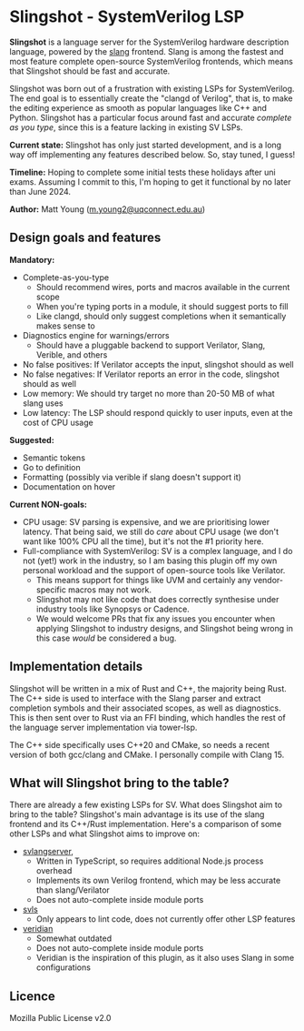 # Slingshot - SystemVerilog LSP
**Slingshot** is a language server for the SystemVerilog hardware description language, powered by the 
[slang](https://github.com/MikePopoloski/slang) frontend. Slang is among the fastest and most feature complete 
open-source SystemVerilog frontends, which means that Slingshot should be fast and accurate.

Slingshot was born out of a frustration with existing LSPs for SystemVerilog. The end goal is
to essentially create the "clangd of Verilog", that is, to make the editing experience as smooth as popular
languages like C++ and Python. Slingshot has a particular focus around fast and accurate _complete as you type_,
since this is a feature lacking in existing SV LSPs.

**Current state:** Slingshot has only just started development, and is a long way off implementing any features
described below. So, stay tuned, I guess!

**Timeline:** Hoping to complete some initial tests these holidays after uni exams. Assuming I commit to this,
I'm hoping to get it functional by no later than June 2024.

**Author:** Matt Young (m.young2@uqconnect.edu.au)

## Design goals and features
**Mandatory:**
- Complete-as-you-type
    - Should recommend wires, ports and macros available in the current scope
    - When you're typing ports in a module, it should suggest ports to fill
    - Like clangd, should only suggest completions when it semantically makes sense to
- Diagnostics engine for warnings/errors
    - Should have a pluggable backend to support Verilator, Slang, Verible, and others
- No false positives: If Verilator accepts the input, slingshot should as well
- No false negatives: If Verilator reports an error in the code, slingshot should as well
- Low memory: We should try target no more than 20-50 MB of what slang uses
- Low latency: The LSP should respond quickly to user inputs, even at the cost of CPU usage

**Suggested:**
- Semantic tokens
- Go to definition 
- Formatting (possibly via verible if slang doesn't support it)
- Documentation on hover

**Current NON-goals:**
- CPU usage: SV parsing is expensive, and we are prioritising lower latency. That being said, we still do _care_
about CPU usage (we don't want like 100% CPU all the time), but it's not the #1 priority here.
- Full-compliance with SystemVerilog: SV is a complex language, and I do not (yet!) work in the
industry, so I am basing this plugin off my own personal workload and the support of open-source tools like
Verilator. 
    - This means support for things like UVM and certainly any vendor-specific macros may not work.
    - Slingshot may not like code that does correctly synthesise under industry tools like Synopsys or Cadence.
    - We would welcome PRs that fix any issues you encounter when applying Slingshot to industry designs, and
    Slingshot being wrong in this case _would_ be considered a bug.

## Implementation details
Slingshot will be written in a mix of Rust and C++, the majority being Rust. The C++ side is used to interface
with the Slang parser and extract completion symbols and their associated scopes, as well as diagnostics. This
is then sent over to Rust via an FFI binding, which handles the rest of the language server implementation
via tower-lsp.

The C++ side specifically uses C++20 and CMake, so needs a recent version of both gcc/clang and CMake. I
personally compile with Clang 15.

## What will Slingshot bring to the table?
There are already a few existing LSPs for SV. What does Slingshot aim to bring to the table? Slingshot's main advantage is
its use of the slang frontend and its C++/Rust implementation. Here's a comparison of some other LSPs and what Slingshot
aims to improve on:

- [svlangserver](https://github.com/imc-trading/svlangserver),
    - Written in TypeScript, so requires additional Node.js process overhead
    - Implements its own Verilog frontend, which may be less accurate than slang/Verilator
    - Does not auto-complete inside module ports
- [svls](https://github.com/dalance/svls)
    - Only appears to lint code, does not currently offer other LSP features
- [veridian](https://github.com/vivekmalneedi/veridian)
    - Somewhat outdated
    - Does not auto-complete inside module ports
    - Veridian is the inspiration of this plugin, as it also uses Slang in some configurations

## Licence
Mozilla Public License v2.0
